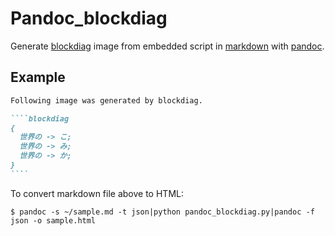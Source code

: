 Pandoc_blockdiag
====================

Generate [blockdiag](http://blockdiag.com) image from embedded script in [markdown](http://daringfireball.net/projects/markdown/) with [pandoc](http://johnmacfarlane.net/pandoc/).

Example
------------

~~~~markdown
Following image was generated by blockdiag. 

````blockdiag
{
  世界の -> こ;
  世界の -> み;
  世界の -> か;
}
````
~~~~

To convert markdown file above to HTML:

~~~~
$ pandoc -s ~/sample.md -t json|python pandoc_blockdiag.py|pandoc -f json -o sample.html
~~~~

